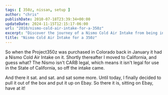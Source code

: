 ```yaml
---
tags: [ 350z, nissan, setup ]
author: "chris"
publishDate: 2010-07-18T23:39:34+00:00
updateDate: 2024-11-15T12:15:17-06:00
url: "2010/nismo-cold-air-intake-for-a-350z"
excerpt: "Discover the journey of a Nismo Cold Air Intake from being installed on Project350z, to removal, and finally its sale on eBay."
title: "Nismo Cold Air Intake for a 350z"
---
```


So when the Project350z was purchased in Colorado back in January it had a Nismo Cold Air Intake on it. Shortly thereafter I moved to California, and guess what? The Nismo isn't CARB legal, which means it isn't legal for use in the State of California, so off the intake came.

And there it sat. and sat. and sat some more. Until today, I finally decided to pull it out of the box and put it up on Ebay. So there it is, sitting on Ebay, have at it!
